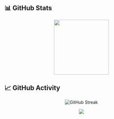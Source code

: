 ## 📊 GitHub Stats

<p align="center">
  <img src="https://github-readme-stats.vercel.app/api/top-langs/?username=prakriti31&layout=compact&hide_border=true" height="180"/>
</p>

## 📈 GitHub Activity

<p align="center">
  <img src="https://streak-stats.demolab.com?user=prakriti31&theme=default" alt="GitHub Streak" />
</p>

<p align="center">
  <img src="https://github-readme-activity-graph.vercel.app/graph?username=prakriti31&bg_color=ffffff&color=000000&line=000000&point=ff7f50&area=true&hide_border=true" />
</p>


